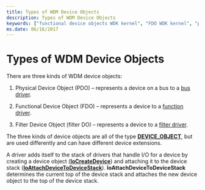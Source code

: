 ```yaml
---
title: Types of WDM Device Objects
description: Types of WDM Device Objects
keywords: ["functional device objects WDK kernel", "FDO WDK kernel", "physical device objects WDK kernel", "PDOs WDK kernel", "device objects WDK kernel , types", "filter DOs WDK kernel"]
ms.date: 06/16/2017
---
```


# Types of WDM Device Objects





There are three kinds of WDM device objects:

1.  Physical Device Object (PDO) – represents a device on a bus to a [bus driver](bus-drivers.md).

2.  Functional Device Object (FDO) – represents a device to a [function driver](function-drivers.md).

3.  Filter Device Object (filter DO) – represents a device to a [filter driver](filter-drivers.md).

The three kinds of device objects are all of the type [**DEVICE\_OBJECT**](/windows-hardware/drivers/ddi/wdm/ns-wdm-_device_object), but are used differently and can have different device extensions.

A driver adds itself to the stack of drivers that handle I/O for a device by creating a device object ([**IoCreateDevice**](/windows-hardware/drivers/ddi/wdm/nf-wdm-iocreatedevice)) and attaching it to the device stack ([**IoAttachDeviceToDeviceStack**](/windows-hardware/drivers/ddi/wdm/nf-wdm-ioattachdevicetodevicestack)). **IoAttachDeviceToDeviceStack** determines the current top of the device stack and attaches the new device object to the top of the device stack.

 

